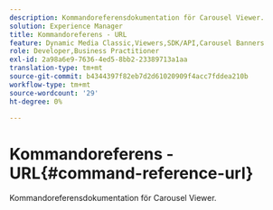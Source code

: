 ```yaml
---
description: Kommandoreferensdokumentation för Carousel Viewer.
solution: Experience Manager
title: Kommandoreferens - URL
feature: Dynamic Media Classic,Viewers,SDK/API,Carousel Banners
role: Developer,Business Practitioner
exl-id: 2a98a6e9-7636-4ed5-8bb2-23389713a1aa
translation-type: tm+mt
source-git-commit: b4344397f82eb7d2d61020909f4acc7fddea210b
workflow-type: tm+mt
source-wordcount: '29'
ht-degree: 0%

---
```


# Kommandoreferens - URL{#command-reference-url}

Kommandoreferensdokumentation för Carousel Viewer.
